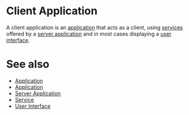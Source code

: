 # Client Application

A client application is an [application](def://) that acts as a client, using
[services](def://) offered by a [server application](def://) and in most cases
displaying a [user interface](def://).

# See also

- [Application](guide://)
- [Application](def://)
- [Server Application](def://)
- [Service](def://)
- [User Interface](def://)
